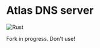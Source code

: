 Atlas DNS server
=================

![Rust](https://github.com/EmilHernvall/hermes/workflows/Rust/badge.svg)

Fork in progress. Don't use!